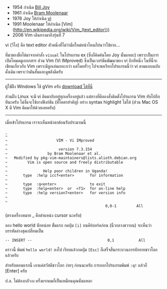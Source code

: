 ﻿- 1954 กำเนิด [Bill Joy](http://en.wikipedia.org/wiki/Bill_Joy)
- 1961 กำเนิด [Bram Moolenaar](http://en.wikipedia.org/wiki/Bram_Moolenaar)
- 1976 Joy ให้กำเนิด [vi](http://en.wikipedia.org/wiki/Vi)
- 1991 Moolenaar ให้กำเนิด [Vim](http://en.wikipedia.org/wiki/Vim_(text_editor\))
- 2006 Vim เดินทางมาถึงรุ่นที่ 7

vi (วีไอ) คือ text editor ตัวหนึ่งที่ไม่ว่ามือใหม่หน้าไหนก็บ่นว่าใช้ยาก...

ที่มาของชื่อได้มาจากคำสั่ง `visual` ในโปรแกรม ex (ซึ่งก็คิดค้นโดย Joy นั้นแหละ) เพราะเป็นการเปิดโหมดดูเอกกสาร ส่วน Vim (Vi IMproved) ซึ่งเป็นเวอร์ชันพัฒนาของ vi อีกทีหนึ่ง ในที่นี้จะเขียนเกี่ยวกับ Vim เพราะมีลูกเล่นเยอะกว่า แต่โดยทั่วๆ ไปจะขอเรียกโปรแกรมนี้ว่า vi ตามแบบฉบับดั้งเดิม เพราะว่ามันสั้นและดูขลังดีครับ

---

ผู้ใช้ฝั่ง Windows ใช้ gVim ครับ [download ได้ที่นี่](www.vim.org/download.php#pc)

ส่วนฝั่ง Linux จะมี vi ติดมากับอยู่ทุกเครื่องอยู่แล้ว แต่ทางที่ดีลองสั่งติดตั้งโปรแกรม Vim ทับไปอีกทีนะครับ ไม่งั้นจะใช้บางฟังก์ชัน (ที่โคตรสำคัญ) อย่าง syntax highlight ไม่ได้ (ส่วน Mac OS X มี Vim ติดมาให้ด้วยเลยครับ)

---

เมื่อเข้าโปรแกรม เราจะเห็นหน้าตาต้อนรับประมาณนี้

	_
	~                                                              
	~                      VIM - Vi IMproved                       
	~                                                              
	~                       version 7.3.154                        
	~                  by Bram Moolenaar et al.                    
	~   Modified by pkg-vim-maintainers@lists.alioth.debian.org    
	~         Vim is open source and freely distributable          
	~                                                              
	~                Help poor children in Uganda!                 
	~       type  :help iccf<enter>       for information          
	~                                                              
	~       type  :q<enter>               to exit                  
	~       type  :help<enter>  or  <f1>  for on-line help         
	~       type  :help version7<enter>   for version info         
	~                                                              
	~                                                              
												 0,0-1         All

(ตรงเครื่องหมาย _ คือตำแหน่ง cursor นะครับ)

ลอง hello world ซักหน่อย ขั้นแรก กดปุ่ม `[i]` บนคีย์บอร์ดก่อน (นิ้วกลางขวาบน) จะเห็นว่าบรรทัดล่างสุดเปลี่ยนเป็น

	-- INSERT --                                  0,1           All

คราวนี้ พิมพ์ `hello world!` ลงไป เรียบแล้วกดปุ่ม `[Esc]` ก็เสร็จสิ้นกระบวนการทักทายชาวโลกแล้วครับ

สำหรับตอนแรกนี้ เอาแค่สวัสดีชาวโลก ง่ายๆ ก่อนนะครับ การออกโปรแกรมพิมพ์ `:q!` แล้วก็ [Enter] ครับ

ป.ล. ไม่ต้องกลัวงง ครั้งแรกผมก็เป็นเหมือนคุณนั่นแหละ
